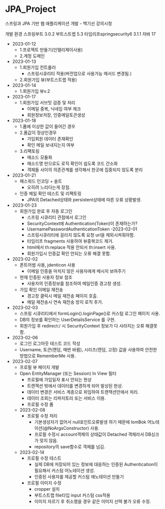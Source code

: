 # JPA_Project
스프링과 JPA 기반 웹 애플리케이션 개발 - 백기선 강의시청

개발 환경
스프링부트 3.0.2
부트스트랩 5.3
타임리프springsecurity6 3.1.1
자바 17

- 2023-01-12 
  - 1.프로젝트 만들기(인텔리제이사용)
  - 2.계정 도메인
- 2023-01-13
  - 1.회원가입 컨트롤러
    - 스프링시큐리티 적용(버전업으로 사용가능 메서드 변경됨.)
  - 2.회원가입 뷰(부트스트랩 적용)
- 2023-01-14
  - 1.회원가입 뷰v.2
- 2023-01-17
  - 1.회원가입 서브밋 검증 및 처리
    - 이메일 중복, 닉네임 여부 체크
    - 회원정보저장, 인증메일토큰생성
- 2023-01-18
  - 1.폼에 이상한 값이 들어간 경우
  - 2.폼값이 정상인경우
    - 가입회원 데이터 존재확인
    - 확인 메일 보내지는지 여부
  - 3.리팩토링
    - 매소드 모듈화
    - 매소드명 만으로도 로직 확인이 쉽도록 코드 간소화
    - 객체들 사이의 의존관계를 생각해서 한곳에 집중되지 않도록 분리
- 2023-01-21
  - 패스워드 인코딩 + 솔트
    - 오히려 느리다는게 장점.
  - 인증 메일 확인 테스트 및 리팩토링
    - JPA의 Detached상태와 persistent상태에 따른 오류 상황발생.
- 2023-01-23
  - 회원가입 완료 후 자동 로그인
    - 스프링 시큐리티 관점에서 로그인
    - SecurityContext에 Authentication(Token)이 존재하는가?
    - UsernamePasswordAuthenticationToken
-2023-02-01
    - 스프링시큐리티에 걸리지 않도록 요청 url을 제외시켜줘야함.
    - 타임리프 fragments 사용하여 뷰중복코드 제거.
    - html에서 th:replace 적용 안되서 th:insert 사용.
    - 회원가입시 인증값 확인 안되는 오류 해결 못함.
- 2023-02-02
  - 폰트어썸 사용, jdenticon 사용
    - 이메일 인증을 마치지 않은 사용자에게 메시지 보여주기
  - 현재 인증된 사용자 정보 참조
    - 사용자의 인증정보를 참조하여 메일인증 경고창 생성.
  - 가입 확인 이메일 재전송
    - 경고창 클릭시 메일 재전송 페이지 호출.
    - 메일 재전송시 연속 재전송 방지 로직 추가.
- 2023-02-03
  - 스프링 시큐리티에서 formLogin().loginPage()로 커스텀 로그인 페이지 사용.
  - DB의 정보를 확인하는 UserDetailsService 를 구현.
  - 회원가입 후 redirect:/ 시 SecurityContext 정보가 다 사라지는 오류 해결못함.
- 2023-02-06
  - 로그인 로그아웃 테스트 코드 작성
  - Username, 토큰(랜덤, 매번 바뀜), 시리즈(랜덤, 고정) 값을 사용하여 안전한 방법으로 RememberMe 사용.
- 2023-02-07
  - 프로필 뷰 페이지 개발
  - Open EntityManager (또는 Session) In View 필터
    - 프로필에 가입일자 표시 안되는 현상
    - 트랜잭션 밖에서 데이터를 변경하게 되어 발상된 현상.
    - 데이터 변경은 서비스 계층으로 위임하여 트랜잭션안에서 처리.
    - 데이터 조회는 리파지토리 또는 서비스 이용.
    - 프로필 수정 폼
  - 2023-02-08
    - 프로필 수정 처리
      - 기본생성자가 없어서 null포인트오류발생 하기 때문에 lomBok 어노테이션(@NoArgsConstructor) 사용.
      - 프로필 수정시 account객체의 상태값이 Detached 객체라서 DB싱크가 맞지 않음.
      - repository의 save함수로 객체를 넘김.
  - 2023-02-14
    - 프로필 수정 테스트
      - 실제 DB에 저장되어 있는 정보에 대응하는 인증된 Authentication이 필요해서 커스텀 어노테이션 생성.
      - 인증된 사용자를 제공할 커스텀 애노테이션 만들기
    - 프로필 이미지 수정
      - cropper 설치
      - 부트스트랩 file타입 input 커스텀 css적용
      - 이미지 자르기 후 취소했을 경우 같은 이미지 선택 불가 오류 수정.